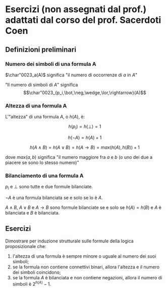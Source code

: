 # Esercizi (non assegnati dal prof.) adattati dal corso del prof. Sacerdoti Coen

## Definizioni preliminari

### Numero dei simboli di una formula A

$\char"0023_a(A)$ significa "il numero di occorrenze di $a$ in $A$"

"Il numero di simboli di $A$" significa $$\char"0023_{p_i,\bot,\neg,\wedge,\lor,\rightarrow}(A)$$

### Altezza di una formula A

L'"altezza" di una formula $A$, o $h(A)$, è:

$$h(p_i) = h(\bot) = 1$$

$$h(\neg A) = h(A) + 1$$

$$h(A \wedge B) = h(A \lor B) = h(A \rightarrow B) = max(h(A), h(B)) + 1$$

dove $max(a, b)$ significa "il numero maggiore fra $a$ e $b$ (o uno dei due a
piacere se sono lo stesso numero)"

### Bilanciamento di una formula A

$p_i$ e $\bot$ sono tutte e due formule bilanciate.

$\neg A$ è una formula bilanciata se e solo se lo è $A$.

$A \wedge B$, $A \lor B$ e $A \rightarrow B$ sono formule bilanciate se e solo
se $h(A) = h(B)$ e $A$ è bilanciata e $B$ è bilanciata.

## Esercizi

Dimostrare per induzione strutturale sulle formule della logica proposizionale
che:

1. l'altezza di una formula è sempre minore o uguale al numero dei suoi simboli;
1. se la formula non contiene connettivi binari, allora l'altezza e il numero
   dei simboli coincidono;
1. se la formula $A$ è bilanciata e non contiene negazioni, allora il numero di
   simboli è $2^{h(A)} - 1$.
